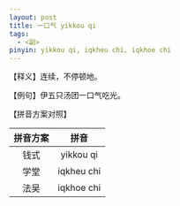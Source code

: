 ```yaml
---
layout: post
title: 一口气 yikkou qi
tags:
  - <副>
pinyin: yikkou qi, iqkheu chi, iqkhoe chi 
---
```


【释义】连续，不停顿地。                                

【例句】伊五只汤团一口气吃光。                          

【拼音方案对照】          

| 拼音方案 | 拼音 |             
| :---: | :---: |                 
| 钱式 | yikkou qi |                 
| 学堂 | iqkheu chi |                 
| 法吴 | iqkhoe chi |                 

